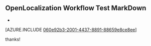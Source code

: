 ## OpenLocalization Workflow Test MarkDown
* 

[AZURE.INCLUDE [060e92b3-2001-4437-8891-88659e8ce8ee](calleeMd1.md)]

 
thanks!